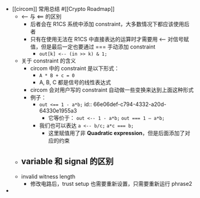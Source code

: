 - [[circom]] 常用总结 #[[Crypto Roadmap]]
	- <-- 与 <== 的区别
		- 后者会在 R1CS 系统中添加 constraint，大多数情况下都应该使用后者
		- 只有在使用无法在 R1CS 中直接表达的运算时才需要用 <-- 对信号赋值，但是最后一定也要通过 === 手动添加 constraint
			- `out[k] <-- (in >> k) & 1;`
	- 关于 constraint 的含义
		- circom 中的 constraint 是以下形式：
			- `A * B + c = 0`
			- A, B, C 都是信号的线性表达式
		- circom 会对用户写的 constraint 自动做一些变换来达到上面这种形式
		- 例子：
			- `out <== 1 - a*b;`
			  id:: 66e06def-c794-4332-a20d-64330e1955a3
				- 它等价于：
				  `out <-- 1 - a*b;`
				  `out === 1 – a*b;`
			- 我们也可以表达
			  `a <-- b/c;`
			  `a*c === b;`
				- 这里赋值用了非 **Quadratic expression**，但是后面添加了对应的约束
	- variable 和 signal 的区别
		-
	- invalid witness length
		- 修改电路后，trust setup 也需要重新设置，只需要重新运行 phrase2
-